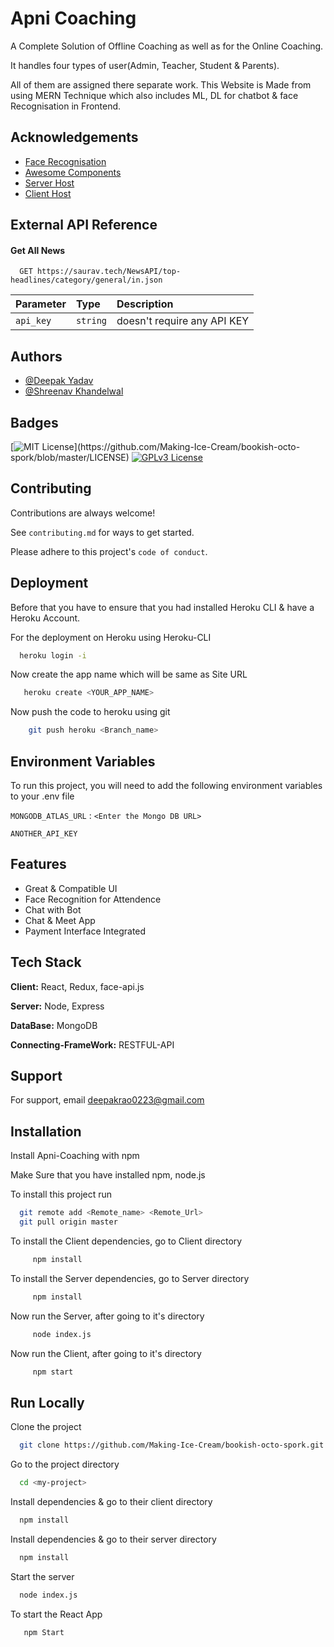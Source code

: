 
# Apni Coaching

A Complete Solution of Offline Coaching as well as for the Online Coaching.

It handles four types of user(Admin, Teacher, Student & Parents). 
 
 All of them are assigned there separate work.
This Website is Made from using MERN Technique which also includes ML, DL for chatbot & face Recognisation in Frontend.




## Acknowledgements

 - [Face  Recognisation](https://justadudewhohacks.github.io/face-api.js/docs/index.html)
 - [Awesome Components](https://mui.com/)
 - [Server Host](https://dashboard.heroku.com/)
 - [Client Host](https://www.netlify.com/)


## External API Reference

#### Get All News 

```http
  GET https://saurav.tech/NewsAPI/top-headlines/category/general/in.json
```

| Parameter | Type     | Description                |
| :-------- | :------- | :------------------------- |
| `api_key` | `string` | doesn't require any API KEY|




## Authors

- [@Deepak Yadav](https://github.com/deepakyadav0223)
- [@Shreenav Khandelwal](https://github.com/shreenav)


## Badges

[![MIT License](https://img.shields.io/apm/l/atomic-design-ui.svg?)](https://github.com/Making-Ice-Cream/bookish-octo-spork/blob/master/LICENSE)
[![GPLv3 License](https://img.shields.io/badge/License-GPL%20v3-yellow.svg)](https://img.shields.io/twitter/url?style=social)



## Contributing

Contributions are always welcome!

See `contributing.md` for ways to get started.

Please adhere to this project's `code of conduct`.


## Deployment

Before that you have to ensure that you had installed Heroku CLI & have a Heroku Account.

For the deployment on Heroku using Heroku-CLI

```bash
  heroku login -i
```
Now create the app name which will be same as Site URL
```bash
   heroku create <YOUR_APP_NAME>
```
Now push the code to heroku using git
```bash
    git push heroku <Branch_name>
```


## Environment Variables

To run this project, you will need to add the following environment variables to your .env file

`MONGODB_ATLAS_URL` : `<Enter the Mongo DB URL>`

`ANOTHER_API_KEY`


## Features

- Great & Compatible UI
- Face Recognition for Attendence
- Chat with Bot
- Chat & Meet App
- Payment Interface Integrated



## Tech Stack

**Client:** React, Redux, face-api.js

**Server:** Node, Express

**DataBase:** MongoDB

**Connecting-FrameWork:** RESTFUL-API


## Support

For support, email deepakrao0223@gmail.com 


## Installation

Install Apni-Coaching with npm

Make Sure that you have installed npm, node.js

To install this project run

```bash
  git remote add <Remote_name> <Remote_Url>
  git pull origin master

```

To install the Client dependencies, go to Client directory

```bash
     npm install
```

To install the Server dependencies, go to Server directory

```bash
     npm install
```

Now run the Server, after going to it's directory
```bash
     node index.js
```
  
Now run the Client, after going to it's directory
```bash
     npm start
```
## Run Locally

Clone the project

```bash
  git clone https://github.com/Making-Ice-Cream/bookish-octo-spork.git
```

Go to the project directory

```bash
  cd <my-project>
```

Install dependencies & go to their client directory

```bash
  npm install
```

Install dependencies & go to their server directory

```bash
  npm install
```

Start the server

```bash
  node index.js
```
To start the React App
```bash
   npm Start
```

